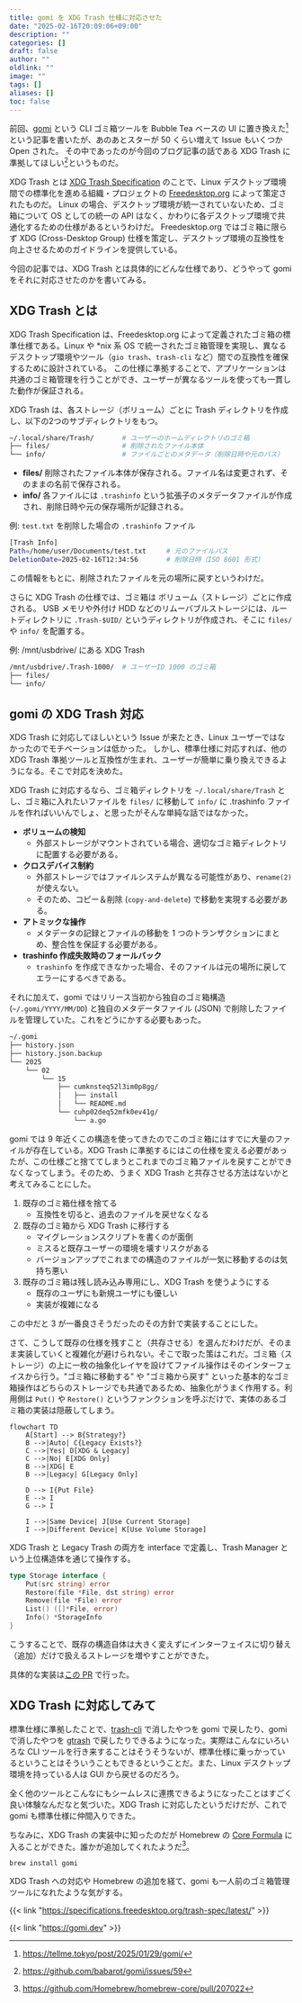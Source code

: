 ```yaml
---
title: gomi を XDG Trash 仕様に対応させた
date: "2025-02-16T20:09:06+09:00"
description: ""
categories: []
draft: false
author: ""
oldlink: ""
image: ""
tags: []
aliases: []
toc: false
---
```


前回、[gomi](https://gomi.dev) という CLI ゴミ箱ツールを Bubble Tea ベースの UI に置き換えた[^gomi-tea]という記事を書いたが、あのあとスターが 50 くらい増えて Issue もいくつか Open された。
その中であったのが今回のブログ記事の話である XDG Trash に準拠してほしい[^issue]というものだ。

[^gomi-tea]: https://tellme.tokyo/post/2025/01/29/gomi/
[^issue]: https://github.com/babarot/gomi/issues/59

XDG Trash とは [XDG Trash Specification](https://specifications.freedesktop.org/trash-spec/latest/) のことで、Linux デスクトップ環境間での標準化を進める組織・プロジェクトの [Freedesktop.org](https://www.freedesktop.org/wiki/) によって策定されたものだ。
Linux の場合、デスクトップ環境が統一されていないため、ゴミ箱について OS としての統一の API はなく、かわりに各デスクトップ環境で共通化するための仕様があるというわけだ。
Freedesktop.org ではゴミ箱に限らず XDG (Cross-Desktop Group) 仕様を策定し、デスクトップ環境の互換性を向上させるためのガイドラインを提供している。

今回の記事では、XDG Trash とは具体的にどんな仕様であり、どうやって gomi をそれに対応させたのかを書いてみる。

## XDG Trash とは

XDG Trash Specification は、Freedesktop.org によって定義されたゴミ箱の標準仕様である。Linux や *nix 系 OS で統一されたゴミ箱管理を実現し、異なるデスクトップ環境やツール（`gio trash`、`trash-cli` など）間での互換性を確保するために設計されている。
この仕様に準拠することで、アプリケーションは共通のゴミ箱管理を行うことができ、ユーザーが異なるツールを使っても一貫した動作が保証される。

XDG Trash は、各ストレージ（ボリューム）ごとに Trash ディレクトリを作成し、以下の2つのサブディレクトリをもつ。

```bash
~/.local/share/Trash/       # ユーザーのホームディレクトリのゴミ箱
├── files/                  # 削除されたファイル本体
└── info/                   # ファイルごとのメタデータ（削除日時や元のパス）
```

- **files/**
  削除されたファイル本体が保存される。ファイル名は変更されず、そのままの名前で保存される。
- **info/**
  各ファイルには `.trashinfo` という拡張子のメタデータファイルが作成され、削除日時や元の保存場所が記録される。

例: `test.txt` を削除した場合の `.trashinfo` ファイル

```bash
[Trash Info]
Path=/home/user/Documents/test.txt     # 元のファイルパス
DeletionDate=2025-02-16T12:34:56       # 削除日時（ISO 8601 形式）
```

この情報をもとに、削除されたファイルを元の場所に戻すというわけだ。

さらに XDG Trash の仕様では、ゴミ箱は ボリューム（ストレージ）ごとに作成される。
USB メモリや外付け HDD などのリムーバブルストレージには、ルートディレクトリに `.Trash-$UID/` というディレクトリが作成され、そこに `files/` や `info/` を配置する。

例: /mnt/usbdrive/ にある XDG Trash


```bash
/mnt/usbdrive/.Trash-1000/  # ユーザーID 1000 のゴミ箱
├── files/
└── info/
```

## gomi の XDG Trash 対応

XDG Trash に対応してほしいという Issue が来たとき、Linux ユーザーではなかったのでモチベーションは低かった。
しかし、標準仕様に対応すれば、他の XDG Trash 準拠ツールと互換性が生まれ、ユーザーが簡単に乗り換えできるようになる。そこで対応を決めた。

XDG Trash に対応するなら、ゴミ箱ディレクトリを `~/.local/share/Trash` とし、ゴミ箱に入れたいファイルを `files/` に移動して `info/` に .trashinfo ファイルを作ればいいんでしょ、と思ったがそんな単純な話ではなかった。

- **ボリュームの検知**
  - 外部ストレージがマウントされている場合、適切なゴミ箱ディレクトリに配置する必要がある。
- **クロスデバイス制約**
  - 外部ストレージではファイルシステムが異なる可能性があり、`rename(2)` が使えない。
  - そのため、コピー＆削除 (`copy-and-delete`) で移動を実現する必要がある。
- **アトミックな操作**
  - メタデータの記録とファイルの移動を 1 つのトランザクションにまとめ、整合性を保証する必要がある。
- **trashinfo 作成失敗時のフォールバック**
  - `trashinfo` を作成できなかった場合、そのファイルは元の場所に戻してエラーにするべきである。

それに加えて、gomi ではリリース当初から独自のゴミ箱構造 (`~/.gomi/YYYY/MM/DD`) と独自のメタデータファイル (JSON) で削除したファイルを管理していた。これをどうにかする必要もあった。

```bash
~/.gomi
├── history.json
├── history.json.backup
└── 2025
    └── 02
        └── 15
            ├── cumknsteq52l3im0p8gg/
            │   ├── install
            │   └── README.md
            └── cuhp02deq52mfk0ev41g/
                └── a.go
```

gomi では 9 年近くこの構造を使ってきたのでこのゴミ箱にはすでに大量のファイルが存在している。XDG Trash に準拠するにはこの仕様を変える必要があったが、この仕様ごと捨ててしまうとこれまでのゴミ箱ファイルを戻すことができなくなってしまう。そのため、うまく XDG Trash と共存させる方法はないかと考えてみることにした。

1. 既存のゴミ箱仕様を捨てる
    - 互換性を切ると、過去のファイルを戻せなくなる
2. 既存のゴミ箱から XDG Trash に移行する
    - マイグレーションスクリプトを書くのが面倒
    - ミスると既存ユーザーの環境を壊すリスクがある
    - バージョンアップでこれまでの構造のファイルが一気に移動するのは気持ち悪い
3. 既存のゴミ箱は残し読み込み専用にし、XDG Trash を使うようにする
    - 既存のユーザにも新規ユーザにも優しい
    - 実装が複雑になる

この中だと 3 が一番良さそうだったのその方針で実装することにした。

さて、こうして既存の仕様を残すこと（共存させる）を選んだわけだが、そのまま実装していくと複雑化が避けられない。そこで取った策はこれだ。ゴミ箱（ストレージ）の上に一枚の抽象化レイヤを設けてファイル操作はそのインターフェイスから行う。"ゴミ箱に移動する" や "ゴミ箱から戻す" といった基本的なゴミ箱操作はどちらのストレージでも共通であるため、抽象化がうまく作用する。利用側は `Put()` や `Restore()` というファンクションを呼ぶだけで、実体のあるゴミ箱の実装は隠蔽してしまう。

```mermaid
flowchart TD
    A[Start] --> B{Strategy?}
    B -->|Auto| C{Legacy Exists?}
    C -->|Yes| D[XDG & Legacy]
    C -->|No| E[XDG Only]
    B -->|XDG| E
    B -->|Legacy| G[Legacy Only]

    D --> I{Put File}
    E --> I
    G --> I

    I -->|Same Device| J[Use Current Storage]
    I -->|Different Device| K[Use Volume Storage]
```

XDG Trash と Legacy Trash の両方を interface で定義し、Trash Manager という上位構造体を通じて操作する。

```go
type Storage interface {
    Put(src string) error
    Restore(file *File, dst string) error
    Remove(file *File) error
    List() ([]*File, error)
    Info() *StorageInfo
}
```

こうすることで、既存の構造自体は大きく変えずにインターフェイスに切り替え（追加）だけで扱えるストレージを増やすことができた。

具体的な実装は[この PR](https://github.com/babarot/gomi/pull/69) で行った。

## XDG Trash に対応してみて

標準仕様に準拠したことで、[trash-cli](https://github.com/andreafrancia/trash-cli) で消したやつを gomi で戻したり、gomi で消したやつを [gtrash](https://github.com/umlx5h/gtrash) で戻したりできるようになった。実際はこんなにいろいろな CLI ツールを行き来することはそうそうないが、標準仕様に乗っかっているということはそういうこともできるということだ。また、Linux デスクトップ環境を持っている人は GUI から戻せるのだろう。

全く他のツールとこんなにもシームレスに連携できるようになったことはすごく良い体験なんだなと気づいた。XDG Trash に対応したというだけだが、これで gomi も標準仕様に仲間入りできた。

ちなみに、XDG Trash の実装中に知ったのだが Homebrew の [Core Formula](https://formulae.brew.sh/formula/gomi) に入ることができた。誰かが追加してくれたようだ[^brew]。

```
brew install gomi
```

[^brew]: https://github.com/Homebrew/homebrew-core/pull/207022

XDG Trash への対応や Homebrew の追加を経て、gomi も一人前のゴミ箱管理ツールになれたような気がする。

{{< link "https://specifications.freedesktop.org/trash-spec/latest/" >}}

{{< link "https://gomi.dev" >}}

